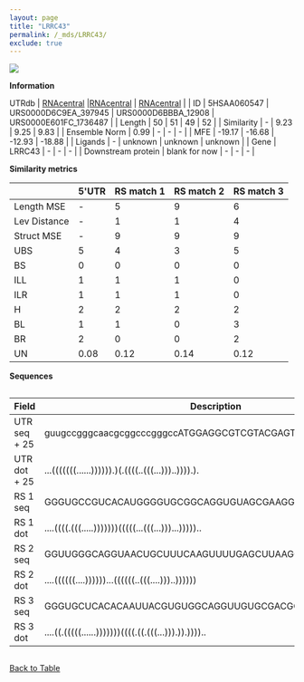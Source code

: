 ```yaml
---
layout: page
title: "LRRC43"
permalink: /_mds/LRRC43/
exclude: true
---
```




![](../../alns_9.28.22/aln_5HSAA060547_0.979.png?raw=true)


**Information**
<div style="overflow-x:auto;" markdown="block>
| | 5'UTR       | RS match 1   | RS match 2  | RS match 3 |
| ---- | ----------- | ----------- | ----------- | ----------- |
| Link | <a href="http://utrdb.ba.itb.cnr.it/getutr/5HSAA060547/1" target="_blank" rel="noopener noreferrer">UTRdb</a>   | <a href="https://rnacentral.org/rna/URS0000D6C9EA/397945" target="_blank" rel="noopener noreferrer">RNAcentral</a>     |<a href="https://rnacentral.org/rna/URS0000D6BBBA/12908" target="_blank" rel="noopener noreferrer">RNAcentral</a>  | <a href="https://rnacentral.org/rna/URS0000E601FC/1736487" target="_blank" rel="noopener noreferrer">RNAcentral</a>   |
| ID | 5HSAA060547     | URS0000D6C9EA_397945     | URS0000D6BBBA_12908     | URS0000E601FC_1736487     |
| Length | 50     |  51    | 49   |  52    |
| Similarity | - | 9.23 | 9.25 | 9.83 |
| Ensemble Norm | 0.99 | - | - | - |
| MFE | -19.17 | -16.68 | -12.93 | -18.88 |
| Ligands | - | unknown | unknown | unknown |
| Gene | LRRC43 | - | - | - |
| Downstream protein | blank for now    |    -    | -  | - |
</div>

**Similarity metrics**

| | 5'UTR       | RS match 1   | RS match 2  | RS match 3 |
| ---- | ----------- | ----------- | ----------- | ----------- |
| Length MSE | - | 5 | 9 | 6 |
| Lev Distance | - | 1 | 1 | 4 |
| Struct MSE | - | 9 | 9 | 9 |
| UBS| 5 | 4 | 3 | 5 |
| BS | 0 | 0 | 0 | 0 |
| ILL | 1 | 1 | 1 | 0 |
| ILR | 1 | 1 | 1 | 0 |
| H | 2 | 2 | 2 | 2 |
| BL | 1 | 1 | 0 | 3 |
| BR | 2 | 0 | 0 | 2 |
| UN | 0.08 | 0.12 | 0.14 | 0.12 |

**Sequences**


<div style="overflow-x:auto;">

<table>
<colgroup>
<col width="30%" />
<col width="70%" />
</colgroup>
<thead>
<tr class="header">
<th>Field</th>
<th>Description</th>
</tr>
</thead>
<tbody>
<tr>
<td markdown="span">UTR seq + 25 </td>
<td markdown="span"> guugccgggcaacgcggcccgggccATGGAGGCGTCGTACGAGTCCGAGT </td>
</tr>
<tr>
<td markdown="span">UTR dot + 25  </td>
<td markdown="span"> ...(((((((......)))))).)(.((((..(((...)))..)))).).
</td>
</tr>


<tr>
<td markdown="span">RS 1 seq </td>
<td markdown="span"> GGGUGCCGUCACAUGGGGUGCGGCAGGUGUAGCGAAGGUCGGGCCGCCUCG
</td>
</tr>


<tr>
<td markdown="span">RS 1 dot </td>
<td markdown="span"> ....((((.(((.....)))))))(((((...(((...)))...)))))..
</td>
</tr>


<tr>
<td markdown="span">RS 2 seq </td>
<td markdown="span"> GGUUGGGCAGGUAACUGCUUUCAAGUUUUGAGCUUAAGGGUGGAAAGCU
</td>
</tr>


<tr>
<td markdown="span">RS 2 dot </td>
<td markdown="span"> ....((((((....))))))...((((((..(((....)))..))))))
</td>
</tr>


<tr>
<td markdown="span">RS 3 seq </td>
<td markdown="span"> GGGUGCUCACACAAUUACGUGUGGCAGGUUGUGCGACGGUCGGGCCGCCUCG
</td>
</tr>


<tr>
<td markdown="span">RS 3 dot </td>
<td markdown="span"> ....((.(((((......)))))))((((.((.(((...))).)).))))..
</td>
</tr>

</tbody>
</table>


</div>


[Back to Table](../../display)
